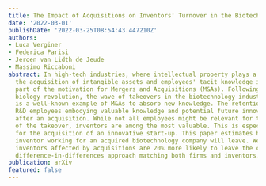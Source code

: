```yaml
---
title: The Impact of Acquisitions on Inventors' Turnover in the Biotechnology Industry
date: '2022-03-01'
publishDate: '2022-03-25T08:54:43.447210Z'
authors:
- Luca Verginer
- Federica Parisi
- Jeroen van Lidth de Jeude
- Massimo Riccaboni
abstract: In high-tech industries, where intellectual property plays a crucial role,
  the acquisition of intangible assets and employees' tacit knowledge is an integral
  part of the motivation for Mergers and Acquisitions (M&As). Following the molecular
  biology revolution, the wave of takeovers in the biotechnology industry in the Nineties
  is a well-known example of M&As to absorb new knowledge. The retention of critical
  R&D employees embodying valuable knowledge and potential future innovation is uncertain
  after an acquisition. While not all employees might be relevant for the success
  of the takeover, inventors are among the most valuable. This is especially true
  for the acquisition of an innovative start-up. This paper estimates how likely an
  inventor working for an acquired biotechnology company will leave. We find that
  inventors affected by acquisitions are 20% more likely to leave the company by a
  difference-in-differences approach matching both firms and inventors.
publication: arXiv
featured: false
---
```

